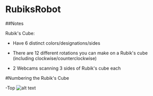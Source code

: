 # RubiksRobot

##Notes

Rubik's Cube:

- Have 6 distinct colors/designations/sides

- There are 12 different rotations you can make on a Rubik's cube (including clockwise/counterclockwise)

- 2 Webcams scanning 3 sides of Rubik's cube each

#Numbering the Rubik's Cube

-Top
![alt text](https://github.com/DamonHolland/RubiksRobot/blob/master/Rubik%E2%80%99s%20Cube%20Design%20Top-1.jpg)
